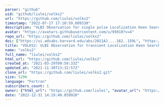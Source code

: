 ```yaml
---
parser: "github"
uid: "github/liulei/volks2"
url: "https://github.com/liulei/volks2"
timestamp: "2022-07-17 17:10:59.609330"
description: "VLBI Observation for single pulse Localization Keen Searcher, 2nd release"
avatar: "https://avatars.githubusercontent.com/u/95010?v=4"
repo_url: "https://github.com/liulei/volks2"
doi: ["https://ui.adsabs.harvard.edu/abs/2021AJ....162..159L", "https://ui.adsabs.harvard.edu/abs/2021ascl.soft09003L/abstract"]
title: "VOLKS2: VLBI Observation for transient Localization Keen Searcher"
name: "volks2"
full_name: "liulei/volks2"
html_url: "https://github.com/liulei/volks2"
created_at: "2021-03-29T09:50:33Z"
updated_at: "2021-11-30T13:32:57Z"
clone_url: "https://github.com/liulei/volks2.git"
size: 5290
language: "Fortran"
subscribers_count: 1
owner: {"html_url": "https://github.com/liulei", "avatar_url": "https://avatars.githubusercontent.com/u/95010?v=4", "login": "liulei", "type": "User"}
date: "2022-12-31 14:19:40.859920"
---
```

